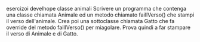 esercizoi develhope classe animali
Scrivere un programma che contenga una classe chiamata Animale ed un metodo chiamato faiIlVerso() che stampi il verso dell'animale.
Crea poi una sottoclasse chiamata Gatto che fa override del metodo faiIlVerso() per miagolare. Prova quindi a far stampare il verso di Animale e di Gatto.

